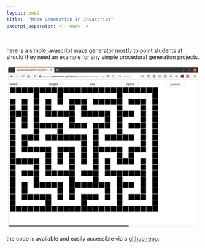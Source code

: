 ```yaml
---
layout: post
title:  "Maze Generation In Javascript"
excerpt_separator: <!--more-->

---
```


[here](https://seanbutler.github.io/SimpleMazeGen/) is a simple javascript maze generator mostly to point students at should they need an example for any simple procedural generation projects.

<!--more-->

![](https://raw.githubusercontent.com/seanbutler/SimpleMazeGen/master/screenshot.png)

the code is available and easily accessible via a [github repo](https://github.com/seanbutler/SimpleMazeGen).





